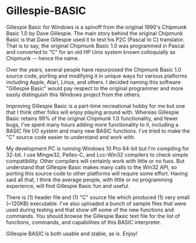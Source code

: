 # Gillespie-BASIC

Gillespie Basic for Windows is a spinoff from the original 1990's Chipmunk Basic 1.0 by Dave Gillespie.  The main story behind the original Chipmunk Basic is that Dave Gillespie used it to test his P2C (Pascal to C) translator. That is to say, the original Chipmunk Basic 1.0 was programmed in Pascal and converted to "C" for an old HP Unix system known colloquially as Chipmunk -- hence the name.  

Over the years, several people have repurposed the Chipmunk Basic 1.0 source code, porting and modifying it in unique ways for various platforms including Apple, Atari, Linux, and others.  I decided naming this software "Gillespie Basic" would pay respect to the original programmer and more easily distinguish this Windows project from the others.

Improving Gillespie Basic is a part-time recreational hobby for me but one that I think other folks will enjoy playing around with. Whereas Gillespie Basic retains 99% of the original Chipmunk 1.0 functionality, and fewer bugs, I've spent many hours adding more functionality to it, including a BASIC file I/O system and many new BASIC functions. I've tried to make the "C" source code easier to understand and work with.  

My development PC is running Windows 10 Pro 64-bit but I'm compiling for 32-bit.  I use Mingw32, Pelles-C, and Lcc-Win32 compilers to
check simple compatibility. Other compilers will certainly work with little or no fuss. But understand that Gillespie Basic makes many
calls to the Win32 API, so porting this source code to other platforms will require some effort.  Having said all that, I think the
average people, with little or no programming experience, will find Gillespie Basic fun and useful. 

There is (1) header file and (1) "C" source file which produced (1) very small (~120KB) executable.  I've also uploaded a bunch of sample
files that were used during testing and that show off some of the new functions and commands.  You should browse the Gillespie Basic text
file for the list of functions, commands, and capabilities of this BASIC interpreter.

Gillespie BASIC is both usable and stable, as is.  Enjoy!
